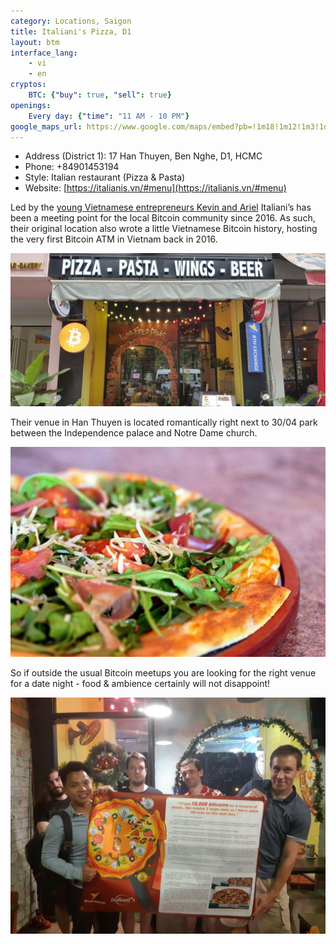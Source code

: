 ```yaml
---
category: Locations, Saigon
title: Italiani's Pizza, D1
layout: btm
interface_lang:
    - vi
    - en
cryptos:
    BTC: {"buy": true, "sell": true}
openings:
    Every day: {"time": "11 AM - 10 PM"}
google_maps_url: https://www.google.com/maps/embed?pb=!1m18!1m12!1m3!1d3919.425276586739!2d106.6961453152472!3d10.778703992320061!2m3!1f0!2f0!3f0!3m2!1i1024!2i768!4f13.1!3m3!1m2!1s0x31752fadfced772d%3A0x6313de931f7583d0!2sBitcoinVN%20ATM%20Italiani&#39;s%20Pizza%20Han%20Thuyen!5e0!3m2!1sen!2s!4v1569987273006!5m2!1sen!2s
---
```


* Address (District 1): 17 Han Thuyen, Ben Nghe, D1, HCMC
* Phone: +84901453194
* Style: Italian restaurant (Pizza & Pasta)
* Website: [https://italianis.vn/#menu](https://italianis.vn/#menu)

Led by the [young Vietnamese entrepreneurs Kevin and Ariel](https://news.bitcoinvn.io/interview-with-ariel-nguyen-of-italianis) Italiani’s has been a meeting point for the local Bitcoin community since 2016. As such, their original location also wrote a little Vietnamese Bitcoin history, hosting the very first Bitcoin ATM in Vietnam back in 2016.

![](/images/italianis/front.jpg)

Their venue in Han Thuyen is located romantically right next to 30/04 park between the Independence palace and Notre Dame church.

![](/images/italianis/pizza.jpg)

So if outside the usual Bitcoin meetups you are looking for the right venue for a date night - food & ambience certainly will not disappoint!

![](/images/italianis/bitcoin_pizza_day.jpg)
